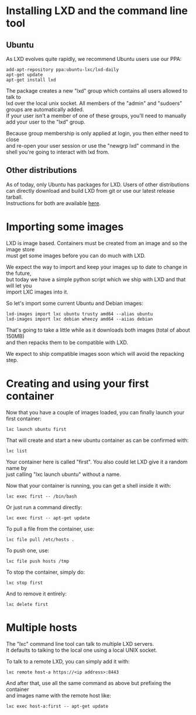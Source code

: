 # Installing LXD and the command line tool
## Ubuntu
As LXD evolves quite rapidly, we recommend Ubuntu users use our PPA:

    add-apt-repository ppa:ubuntu-lxc/lxd-daily
    apt-get update
    apt-get install lxd

The package creates a new "lxd" group which contains all users allowed to talk to  
lxd over the local unix socket. All members of the "admin" and "sudoers" groups are automatically added.  
If your user isn't a member of one of these groups, you'll need to manually add your user to the "lxd" group.

Because group membership is only applied at login, you then either need to close  
and re-open your user session or use the "newgrp lxd" command in the shell you're going to interact with lxd from.

## Other distributions
As of today, only Ubuntu has packages for LXD. Users of other distributions  
can directly download and build LXD from git or use our latest release tarball.  
Instructions for both are available [here](/lxd/downloads).

# Importing some images
LXD is image based. Containers must be created from an image and so the image store  
must get some images before you can do much with LXD.

We expect the way to import and keep your images up to date to change in the future,  
but today we have a simple python script which we ship with LXD and that will let you  
import LXC images into it.

So let's import some current Ubuntu and Debian images:

    lxd-images import lxc ubuntu trusty amd64 --alias ubuntu
    lxd-images import lxc debian wheezy amd64 --aiias debian

That's going to take a little while as it downloads both images (total of about 150MB)  
and then repacks them to be compatible with LXD.

We expect to ship compatible images soon which will avoid the repacking step.

# Creating and using your first container
Now that you have a couple of images loaded, you can finally launch your first container:

    lxc launch ubuntu first

That will create and start a new ubuntu container as can be confirmed with:

    lxc list

Your container here is called "first". You also could let LXD give it a random name by  
just calling "lxc launch ubuntu" without a name.

Now that your container is running, you can get a shell inside it with:

    lxc exec first -- /bin/bash

Or just run a command directly:

    lxc exec first -- apt-get update

To pull a file from the container, use:

    lxc file pull /etc/hosts .

To push one, use:

    lxc file push hosts /tmp

To stop the container, simply do:

    lxc stop first

And to remove it entirely:

    lxc delete first

# Multiple hosts
The "lxc" command line tool can talk to multiple LXD servers.  
It defaults to talking to the local one using a local UNIX socket.

To talk to a remote LXD, you can simply add it with:

    lxc remote host-a https://<ip address>:8443

And after that, use all the same command as above but prefixing the container  
and images name with the remote host like:

    lxc exec host-a:first -- apt-get update
